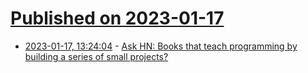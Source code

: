 # [Published on 2023-01-17](index.md)

* [2023-01-17, 13:24:04](https://news.ycombinator.com/item?id=34412069) - [Ask HN: Books that teach programming by building a series of small projects?](https://news.ycombinator.com/item?id=34412069)
